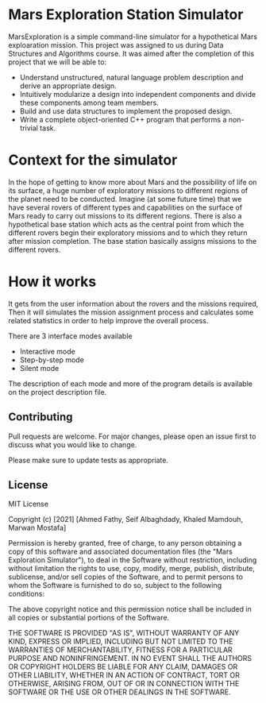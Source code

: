 # Mars Exploration Station Simulator

MarsExploration is a simple command-line simulator for a hypothetical Mars exploaration mission. This project was assigned to us during Data Structures and Algorithms course. It was aimed after the completion of this project that we will be able to:
- Understand unstructured, natural language problem description and derive an appropriate
design.
- Intuitively modularize a design into independent components and divide these components
among team members.
- Build and use data structures to implement the proposed design.
- Write a complete object-oriented C++ program that performs a non-trivial task.

# Context for the simulator

In the hope of getting to know more about Mars and the possibility of life on its surface, a
huge number of exploratory missions to different regions of the planet need to be conducted.
Imagine (at some future time) that we have several rovers of different types and capabilities on the
surface of Mars ready to carry out missions to its different regions. There is also a hypothetical
base station which acts as the central point from which the different rovers begin their exploratory
missions and to which they return after mission completion. The base station basically assigns
missions to the different rovers.

# How it works
It gets from the user information about the rovers and the missions required, Then it will simulates the mission assignment process and calculates some related statistics in order to help improve the overall process. 

There are 3 interface modes available
  - Interactive mode
  - Step-by-step mode
  - Silent mode

The description of each mode and more of the program details is available on the project description file.


## Contributing
Pull requests are welcome. For major changes, please open an issue first to discuss what you would like to change.

Please make sure to update tests as appropriate.

## License
MIT License

Copyright (c) [2021] [Ahmed Fathy, Seif Albaghdady, Khaled Mamdouh, Marwan Mostafa]

Permission is hereby granted, free of charge, to any person obtaining a copy
of this software and associated documentation files (the "Mars Exploration Simulator"), to deal
in the Software without restriction, including without limitation the rights
to use, copy, modify, merge, publish, distribute, sublicense, and/or sell
copies of the Software, and to permit persons to whom the Software is
furnished to do so, subject to the following conditions:

The above copyright notice and this permission notice shall be included in all
copies or substantial portions of the Software.

THE SOFTWARE IS PROVIDED "AS IS", WITHOUT WARRANTY OF ANY KIND, EXPRESS OR
IMPLIED, INCLUDING BUT NOT LIMITED TO THE WARRANTIES OF MERCHANTABILITY,
FITNESS FOR A PARTICULAR PURPOSE AND NONINFRINGEMENT. IN NO EVENT SHALL THE
AUTHORS OR COPYRIGHT HOLDERS BE LIABLE FOR ANY CLAIM, DAMAGES OR OTHER
LIABILITY, WHETHER IN AN ACTION OF CONTRACT, TORT OR OTHERWISE, ARISING FROM,
OUT OF OR IN CONNECTION WITH THE SOFTWARE OR THE USE OR OTHER DEALINGS IN THE
SOFTWARE.
